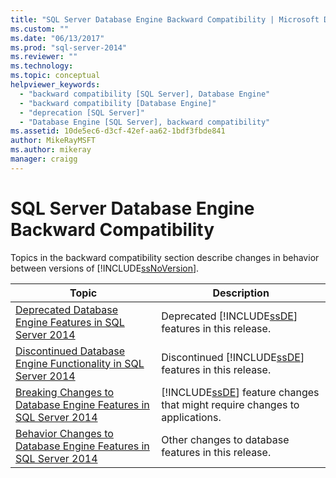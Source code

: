 ```yaml
---
title: "SQL Server Database Engine Backward Compatibility | Microsoft Docs"
ms.custom: ""
ms.date: "06/13/2017"
ms.prod: "sql-server-2014"
ms.reviewer: ""
ms.technology: 
ms.topic: conceptual
helpviewer_keywords: 
  - "backward compatibility [SQL Server], Database Engine"
  - "backward compatibility [Database Engine]"
  - "deprecation [SQL Server]"
  - "Database Engine [SQL Server], backward compatibility"
ms.assetid: 10de5ec6-d3cf-42ef-aa62-1bdf3fbde841
author: MikeRayMSFT
ms.author: mikeray
manager: craigg
---
```

# SQL Server Database Engine Backward Compatibility
  Topics in the backward compatibility section describe changes in behavior between versions of [!INCLUDE[ssNoVersion](../includes/ssnoversion-md.md)].  
  
|Topic|Description|  
|-----------|-----------------|  
|[Deprecated Database Engine Features in SQL Server 2014](deprecated-database-engine-features-in-sql-server-2016.md)|Deprecated [!INCLUDE[ssDE](../includes/ssde-md.md)] features in this release.|  
|[Discontinued Database Engine Functionality in SQL Server 2014](discontinued-database-engine-functionality-in-sql-server-2016.md)|Discontinued [!INCLUDE[ssDE](../includes/ssde-md.md)] features in this release.|  
|[Breaking Changes to Database Engine Features in SQL Server 2014](breaking-changes-to-database-engine-features-in-sql-server-2016.md)|[!INCLUDE[ssDE](../includes/ssde-md.md)] feature changes that might require changes to applications.|  
|[Behavior Changes to Database Engine Features in SQL Server 2014](../../2014/database-engine/behavior-changes-to-database-engine-features-in-sql-server-2014.md)|Other changes to database features in this release.|  
  
  
